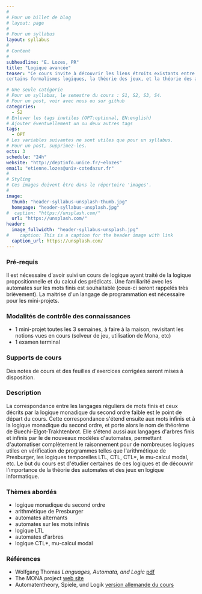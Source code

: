 ```yaml
---
#
# Pour un billet de blog
# layout: page
#
# Pour un syllabus
layout: syllabus
#
# Content
#
subheadline: "E. Lozes, PR"
title: "Logique avancée"
teaser: "Ce cours invite à découvrir les liens étroits existants entre
certains formalismes logiques, la théorie des jeux, et la théorie des automates."

# Une seule catégorie
# Pour un syllabus, le semestre du cours : S1, S2, S3, S4.
# Pour un post, voir avec nous ou sur github
categories:
  - S2
# Enlever les tags inutiles (OPT:optional, EN:english)
# Ajouter éventuellement un ou deux autres tags
tags:
  - OPT
# Les variables suivantes ne sont utiles que pour un syllabus.
# Pour un post, supprimez-les.
ects: 3
schedule: "24h"
website: "http://deptinfo.unice.fr/~elozes"
email: "etienne.lozes@univ-cotedazur.fr"
#
# Styling
# Ces images doivent être dans le répertoire 'images'.
#
image:
  thumb: "header-syllabus-unsplash-thumb.jpg"
  homepage: "header-syllabus-unsplash.jpg"
#  caption: "https://unsplash.com/"
  url: "https://unsplash.com/"
header:
  image_fullwidth: "header-syllabus-unsplash.jpg"
#    caption: This is a caption for the header image with link
  caption_url: https://unsplash.com/  
---
```


### Pré-requis ###

Il est nécessaire d'avoir suivi un cours de logique ayant traité
de la logique propositionnelle et du calcul des prédicats. Une familiarité
avec les automates sur les mots finis est souhaitable (ceux-ci seront
rappelés très brièvement). La maitrise d'un langage de programmation
est nécessaire pour les mini-projets.

### Modalités de contrôle des connaissances ###

 - 1 mini-projet toutes les 3 semaines, à faire à la maison, revisitant les notions vues en cours (solveur de jeu, utilisation de Mona, etc)
 - 1 examen terminal


### Supports de cours ###
Des notes de cours et des feuilles d'exercices corrigées seront mises
à disposition.

### Description ###

La correspondance entre les langages réguliers de mots finis
et ceux décrits par la logique monadique du second ordre faible est
le point de départ du cours. Cette correspondance
s'étend ensuite aux mots infinis et à la logique
monadique du second ordre, et porte alors le nom
de théorème de Buechi-Elgot-Trakhtenbrot.
Elle s'étend aussi aux langages d'arbres finis et infinis par le 
de nouveaux modèles d'automates, 
permettant d'automatiser complètement le raisonnement
pour de nombreuses logiques utiles
en vérification de programmes telles que l'arithmétique de Presburger,
les logiques temporelles LTL, CTL, CTL*, le mu-calcul modal, etc. Le but du
cours est d'étudier certaines de ces logiques et de découvrir
l'importance de la théorie des automates et des jeux en logique informatique.


### Thèmes abordés ###

 - logique monadique du second ordre
 - arithmétique de Presburger
 - automates alternants
 - automates sur les mots infinis
 - logique LTL
 - automates d'arbres
 - logique CTL*, mu-calcul modal


### Références ###
- Wolfgang Thomas *Languages, Automata, and Logic* [pdf](http://www.cs.cornell.edu/courses/cs6860/2010fa/Handouts/thomas.pdf)
- The MONA project [web site](http://www.brics.dk/mona/)
- Automatentheory, Spiele, und Logik [version allemande du cours](http://www.lsv.fr/~lozes/Enseignement/ASL/index.php)
